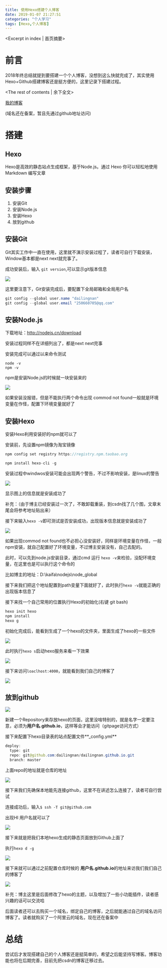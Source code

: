 ```yaml
---
title: 使用Hexo搭建个人博客
date: 2019-01-07 21:27:51
categories: "个人学习"
tags: [Hexo,个人博客]
---
```


<Excerpt in index | 首页摘要> 

# 前言

​	2018年终总结就提到要搭建一个个人博客，没想到这么快就完成了，其实使用Hexo+Github搭建博客还是挺方便的，这里记录下搭建过程。

<!-- more -->
<The rest of contents | 余下全文>

[我的博客](https://dailingnan.github.io/)

(域名还在备案，暂且先通过github地址访问)

# 搭建

## Hexo

Hexo是高效的静态站点生成框架，基于Node.js。通过 Hexo 你可以轻松地使用 Markdown 编写文章

## 安装步骤

1. 安装Git
2. 安装Node.js
3. 安装Hexo
4. 放到github

## 安装Git

Git其实工作中一直在使用，这里就不演示安装过程了，读者可自行下载安装，Window基本都是next  next就完事了。

成功安装后，输入 `git version`,可以显示git版本信息

![](https://note.youdao.com/yws/api/personal/file/261C08221EC7401DA72CBDBBBEDB2EA0?method=download&shareKey=f66c72ab431994cc1bd75ca8eb0310fd)

这里要注意下，Git安装完成后，要配置下全局邮箱和全局用户名

```java
git config --global user.name "dailingnan"
git config --global user.email "250660705@qq.com"
```



## 安装Node.js

下载地址：<http://nodejs.cn/download>

安装过程同样不在详细列出了，都是next next完事

安装完成可以通过以来命令测试

```
node -v
npm -v
```

npm是安装Node.js的时候就一块安装来的

![](https://note.youdao.com/yws/api/personal/file/3B8D156C54114B99BC41C20F38861ADC?method=download&shareKey=31f7153d8a039b543515e8020c9b9ab3)

如果安装没报错，但是不能执行两个命令出现 commod not found一般就是环境变量在作怪，配置下环境变量就好了

## 安装Hexo

安装Hexo利用安装好的npm就可以了

安装前，先设置npm镜像为淘宝镜像

```java
npm config set registry https://registry.npm.taobao.org
```



```java
npm install hexo-cli -g
```

安装过程中windwos安装可能会出现两个警告，不过不影响安装，是linux的警告

![](https://note.youdao.com/yws/api/personal/file/951AF5F7757448928203BA155AE88A9E?method=download&shareKey=51ee4e394cd6e7d67321696ab097af5c)

显示图上的信息就是安装成功了

补充：（由于博主已经安装过一次了，不敢卸载重装，到csdn找了几个图，文章末尾会将参考地址贴出来）

接下来输入`hexo -v`即可测试是否安装成功，出现版本信息就是安装成功了

![](https://note.youdao.com/yws/api/personal/file/6C3E52FF3BB2429ABFF7628BD8E9746A?method=download&shareKey=1e3fde0da0af2e1b95cf17bdb19f873c)

如果出现commod not found也不必担心没安装好，同样是环境变量在作怪，一般npm安装，就自己配置好了环境变量，不过博主安装没有，自己去配的。

此时，可以先到node.js安装目录，通过cmd 运行 `hexo -v`来检验，没配环境变量，在这里也是可以执行这个命令的

比如博主的地址：D:\kaifa\nodejs\node_global

接下来我们把这个地址配置到path变量下面就好了，此时执行`hexo -v`就能正确的出现版本信息了

接下来找一个自己常用的位置执行Hexo的初始化(右键 git bash)

```java
hexo init hexo 
npm install
hexo g
```

初始化完成后，能看到生成了一个hexo的文件夹，里面生成了hexo的一些文件

![](https://note.youdao.com/yws/api/personal/file/427CB0D79BEB4DD6B959F7AC32D434FD?method=download&shareKey=f218e62434e0a1b9d4d522458cbab7e1)

此时执行`hexo s`启动hexo服务来看一下效果

![](https://note.youdao.com/yws/api/personal/file/BF1EB65DD3014D44A4238E2B494256C6?method=download&shareKey=4229746a2a3421ae1d68f5e31d214b04)

接下来访问`loaclhost:4000`，就能看到我们自己的博客了

![](https://note.youdao.com/yws/api/personal/file/DCE7E6EB0FEA49E6BE4840D2ACE87461?method=download&shareKey=f209c63acbdf639ec9ec3c68cbdce73c)

## 放到github

 ![](https://note.youdao.com/yws/api/personal/file/92B9462062CD4A428417630A6A231629?method=download&shareKey=120d13df3ef38ed6748f24312e47d300)

新建一个Repository来存放hexo的页面，这里没啥特别的，就是名字一定要注意，必须为**用户名.github.io**，这样等会才能访问（gitpage访问方式）

接下来配置下hexo目录表的站点配置文件**_config.yml**

```java
deploy:
  type: git
  repo: git@github.com:dailingnan/dailingnan.github.io.git    
  branch: master
```

上面repo的地址就是仓库的地址

![](https://note.youdao.com/yws/api/personal/file/408DED5C9FBE48B384F67CDD424600EA?method=download&shareKey=aba2897cb933616cee6d208e05f36b4f)

接下来我们先确保本地能先连接github，这里不在讲述怎么连接了，读者可自行尝试

连接成功后，输入`$ ssh -T git@github.com`

出现HI   用户名就可以了

![](https://note.youdao.com/yws/api/personal/file/71FB7CE9F1D94EFA801903174254F1D9?method=download&shareKey=1a6ce525a2122e45ec56fe88690294ed)

接下来就是把我们本地hexo生成的静态页面放到Github上面了

执行`hexo d -g`

![](https://note.youdao.com/yws/api/personal/file/C243B757A8304E909F1DED2941F1307F?method=download&shareKey=3e6b101cb1500d9d5468407b5707c0f4)

接下来就可以通过之前配置仓库时候的 **用户名.github.io**的地址来访我们我们自己的博客了

![](https://note.youdao.com/yws/api/personal/file/EC28824615464EA9BFF7CA4A846422D8?method=download&shareKey=bb67de5764ce4087f5e36f3e5562250a)



补充：博主这里是后面修改了hexo的主题，以及增加了一些小功能插件，读者感兴趣的话可以交流哈

后面读者还可以去购买一个域名，绑定自己的博客，之后就能通过自己的域名访问博客了。读者就购买了一个阿里云的域名，现在还在备案中

# 总结

尝试后才发现搭建自己的个人博客还是挺简单的，希望之后能坚持写博客。博客功能也将在后期完善，目前先把csdn的博客迁移过去。